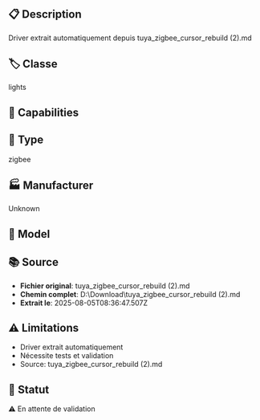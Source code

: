 # 

## 📋 Description
Driver extrait automatiquement depuis tuya_zigbee_cursor_rebuild (2).md

## 🏷️ Classe
lights

## 🔧 Capabilities


## 📡 Type
zigbee

## 🏭 Manufacturer
Unknown

## 📱 Model


## 📚 Source
- **Fichier original**: tuya_zigbee_cursor_rebuild (2).md
- **Chemin complet**: D:\Download\tuya_zigbee_cursor_rebuild (2).md
- **Extrait le**: 2025-08-05T08:36:47.507Z

## ⚠️ Limitations
- Driver extrait automatiquement
- Nécessite tests et validation
- Source: tuya_zigbee_cursor_rebuild (2).md

## 🚀 Statut
⚠️ En attente de validation
